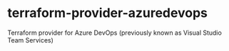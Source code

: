# terraform-provider-azuredevops
Terraform provider for Azure DevOps (previously known as Visual Studio Team Services)
